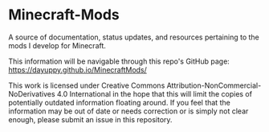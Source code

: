 # Minecraft-Mods
A source of documentation, status updates, and resources pertaining to the mods I develop for Minecraft. 

This information will be navigable through this repo's GitHub page: https://dayuppy.github.io/MinecraftMods/

This work is licensed under Creative Commons Attribution-NonCommercial-NoDerivatives 4.0 International in the hope that this will limit the copies of potentially outdated information floating around. If you feel that the information may be out of date or needs correction or is simply not clear enough, please submit an issue in this repository.
